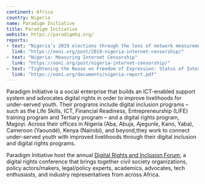 ```yaml
---
continent: Africa
country: Nigeria
name: Paradigm Initiative
title: Paradigm Initiative
website: https://paradigmhq.org/
reports:
- text: "Nigeria’s 2019 elections through the lens of network measurements"
  link: "https://ooni.org/post/2019-nigeria-internet-censorship/"
- text: "Nigeria: Measuring Internet Censorship"
  link: "https://ooni.org/post/nigeria-internet-censorship/"
- text: "Tightening the Noose on Freedom of Expression: Status of Internet Freedom in Nigeria 2018"
  link: "https://ooni.org/documents/nigeria-report.pdf"
---
```


Paradigm Initiative is a social enterprise that builds an ICT-enabled support system and advocates digital rights in order to improve livelihoods for under-served youth. Their programs include digital inclusion programs – such as the Life Skills, ICT, Financial Readiness, Entrepreneurship (LIFE) training program and Tertiary program – and a digital rights program, Magoyi. Across their offices in Nigeria (Aba, Abuja, Ajegunle, Kano, Yaba), Cameroon (Yaoundé), Kenya (Nairobi), and beyond,they work to connect under-served youth with improved livelihoods through their digital inclusion and digital rights programs.

Paradigm Initiative host the annual [Digital Rights and Inclusion Forum](https://drif.paradigmhq.org/), a digital rights conference that brings together civil society organizations, policy actors/makers, legal/policy experts, academics, advocates, tech enthusiasts, and industry representatives from across Africa.
